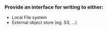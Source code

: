 ### Provide an interface for writing to either: 
- Local File system
- External object store (eg. S3, ...)
